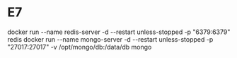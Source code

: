 # E7
docker run --name redis-server -d --restart unless-stopped -p "6379:6379" redis
docker run --name mongo-server -d --restart unless-stopped -p "27017:27017" -v /opt/mongo/db:/data/db mongo